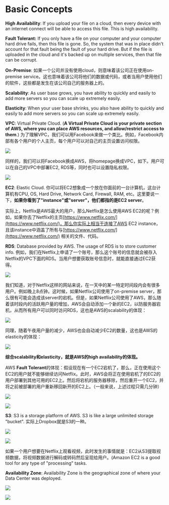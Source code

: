 # Basic Concepts

**High Availability**: If you upload your file on a cloud, then every device with an internet connect will be able to access this file. This is high availability.

**Fault Tolerant:** If you only have a file on your computer and your computer hard drive fails, then this file is gone. So, the system that was in place didn't account for that fault being the fault of your hard drive. But if the file is uploaded in the cloud and it's backed up on multiple services, then that file can be corrupt.

**On-Premise**: 如果一个公司并没有使用cloud，则意味着该公司正在使用on-premise service。这也意味着该公司将他们的数据或代码，或者当用户使用他们的软件，这些都是发生在该公司自己的服务器上的。

**Scalability**: As user base grows, you have ability to quickly and easily to add more servers so you can scale up extremely easily.

**Elasticity**: When your user base shrinks, you also have ability to quickly and easily to add more servers so you can scale up extremely easily.



**VPC**: Virtual Private Cloud. \(**A Virtual Private Cloud is your private section of AWS, where you can place AWS resources, and allow/restrict access to them**.\) 为了理解VPC，我们可以用Facebook来做一个类比。例如，Facebook内部有各个用户的个人主页，每个用户可以对自己的主页设置访问权限。

![](.gitbook/assets/image%20%28365%29.png)

同样的，我们可以将Facebook换成AWS，将homepage换成VPC，如下。用户可以在自己的VPC中部署EC2, RDS等，同时也可以设置隐私权限。

![](.gitbook/assets/image%20%28356%29.png)

**EC2**: Elastic Cloud. 你可以将EC2想象成一个放在你面前的一台计算机，这台计算机有CPU, OS, Hard Drive, Network Card, Firewall, RAM, etc。这里要说一下，**如果你看到了"instance"或"server"，他们都指的是EC2 server**。

实际上，Netflix是AWS最大的用户，那么Netflix是怎么使用AWS EC2的呢？例如，如果你去了Netflix的主页[https://www.netflix.com/](https://www.netflix.com/)，那么你实际上相当于连接了AWS EC2 instance，且该instance中涵盖了所有与[https://www.netflix.com/](https://www.netflix.com/) 相关的文件、代码。

**RDS**: Database provided by AWS. The usage of RDS is to store customer info. 例如，我们在Netflix上申请了一个账号，那么这个账号的信息就会被存入Netflix的VPC下面的RDS。当用户想要获取账号信息时，就能直接通过EC2获得。

![](.gitbook/assets/image%20%28239%29.png)



我们知道，对于Netflix这样的网站来说，在一天中的某一特定时间段内会有很多用户。例如晚上8点钟。这时候，如果Netflix公司使用了on-premise server，那么很有可能会造成该server的宕机。但是，如果Netflix公司使用了AWS，那么随着该时段内的活跃用户量的增加，AWS会自动添加一个新的EC2，以防服务器宕机，从而所有用户可以同时访问RDS，这也是AWS的scalability的体现：

![](.gitbook/assets/image%20%28253%29.png)

同理，随着午夜用户量的减少，AWS也会自动减少EC2的数量，这也是AWS的elasticity的体现：

![](.gitbook/assets/image%20%284%29.png)

**综合scalability和elasticity，就是AWS的high availability的体现。**

AWS **Fault Tolerant**的体现：假设现在有一个EC2宕机了，那么，正在使用这个EC2的用户就不能够继续访问Netflix。此时，AWS会将正在使用宕机了的EC2的用户部署到其他可用的EC2上。然后将宕机的服务器移除，然后重开一个EC2，并将之前被部署的用户重新移回新开的EC2上。（一般来说，上述过程只需几分钟）

![](.gitbook/assets/image%20%28331%29.png)

![](.gitbook/assets/image%20%28139%29.png)



**S3**: S3 is a storage platform of AWS. S3 is like a large unlimited storage "bucket". 实际上Dropbox就是S3的一种。

![](.gitbook/assets/image%20%2852%29.png)

![](.gitbook/assets/image%20%282%29.png)

如果一个用户想要在Netflix上观看视频，此时发生的事情就是：EC2从S3提取视频数据，将视频数据进行解码或转码然后呈现给用户。\(Amazon EC2 is a good tool for any type of "processing" tasks.

**Availability Zone**: Availability Zone is the geographical zone of where your Data Center was deployed.

![](.gitbook/assets/image%20%2853%29.png)

![](.gitbook/assets/image%20%28134%29.png)














